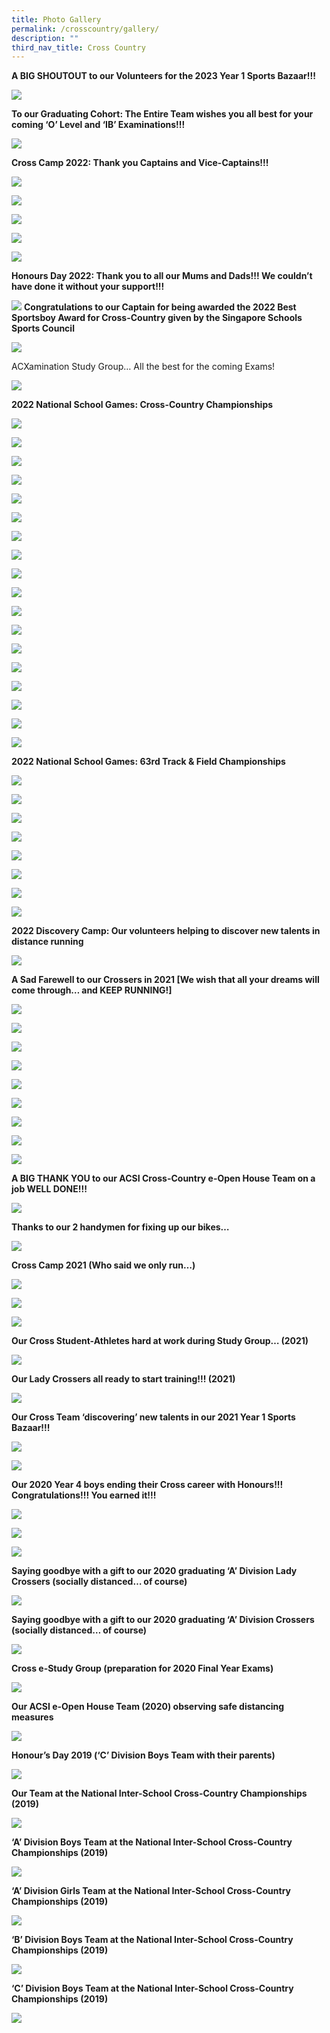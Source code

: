 ```yaml
---
title: Photo Gallery
permalink: /crosscountry/gallery/
description: ""
third_nav_title: Cross Country
---
```

**A BIG SHOUTOUT to our Volunteers for the 2023 Year 1 Sports Bazaar!!!**

![](/images/cross%20country%201.jpeg)

**To our Graduating Cohort: The Entire Team wishes you all best for your coming ‘O’ Level and ‘IB’ Examinations!!!**

![](/images/cross%20country%202.png)

**Cross Camp 2022: Thank you Captains and Vice-Captains!!!**

![](/images/cross%20country%203.png)

![](/images/cross%20country%204.jpeg)

![](/images/cross%20country%205.png)

![](/images/cross%20country%206.png)

![](/images/cross%20country%207.jpeg)

**Honours Day 2022: Thank you to all our Mums and Dads!!! We couldn’t have done it without your support!!!**

![](/images/cross%20country%208.jpeg)
**Congratulations to our Captain for being awarded the 2022 Best Sportsboy Award for Cross-Country given by the Singapore Schools Sports Council**

![](/images/cross%20country%209.jpeg)

ACXamination Study Group… All the best for the coming Exams!

![](/images/cross%20country%2010.jpeg)

**2022 National School Games: Cross-Country Championships**

![](/images/cross%20country%2011.jpeg)

![](/images/cross%20country%2012.jpeg)

![](/images/cross%20country%2013.jpeg)

![](/images/cross%20country%2014.jpeg)

![](/images/cross%20country%2015.jpeg)

![](/images/cross%20country%2016.jpeg)

![](/images/cross%20country%2017.jpeg)

![](/images/cross%20country%2018.jpeg)

![](/images/cross%20country%2019.jpeg)

![](/images/cross%20country%2020.jpeg)

![](/images/cross%20country%2021.jpeg)

![](/images/cross%20country%2022.jpeg)

![](/images/cross%20country%2023.jpeg)

![](/images/cross%20country%2024.jpeg)

![](/images/cross%20country%2025.jpeg)

![](/images/cross%20country%2026.jpeg)

![](/images/cross%20country%2027.jpeg)

![](/images/cross%20country%2028.jpeg)

**2022 National School Games: 63rd Track & Field Championships**

![](/images/cross%20country%2029.jpeg)

![](/images/cross%20country%2030.jpeg)

![](/images/cross%20country%2031.jpeg)

![](/images/cross%20country%2032.jpeg)

![](/images/cross%20country%2033.jpeg)

![](/images/cross%20country%2034.jpeg)

![](/images/cross%20country%2035.jpeg)

![](/images/cross%20country%2036.jpeg)

**2022 Discovery Camp: Our volunteers helping to discover new talents in distance running**

![](/images/cross%20country%2037.jpeg)

**A Sad Farewell to our Crossers in 2021 \[We wish that all your dreams will come through… and KEEP RUNNING!\]**

![](/images/cross%20country%2038.jpeg)

![](/images/cross%20country%2039.jpeg)

![](/images/cross%20country%2040.jpeg)

![](/images/cross%20country%2041.jpeg)

![](/images/cross%20country%2042.jpeg)

![](/images/cross%20country%2043.jpeg)

![](/images/cross%20country%2044.jpeg)

![](/images/cross%20country%2045.jpeg)

![](/images/cross%20country%2046.jpeg)

**A BIG THANK YOU to our ACSI Cross-Country e-Open House Team on a job WELL DONE!!!**

![](/images/cross%20country%2047.png)

**Thanks to our 2 handymen for fixing up our bikes…**

![](/images/cross%20country%2048.png)

**Cross Camp 2021 (Who said we only run…)**

![](/images/cross%20country%2049.png)

![](/images/cross%20country%2050.png)

![](/images/cross%20country%2051.png)

**Our Cross Student-Athletes hard at work during Study Group… (2021)**

![](/images/cross%20country%2052.jpeg)

**Our Lady Crossers all ready to start training!!! (2021)**

![](/images/cross%20country%2053.jpeg)

**Our Cross Team ‘discovering’ new talents in our 2021 Year 1 Sports Bazaar!!!**

![](/images/cross%20country%2054.jpeg)

![](/images/cross%20country%2055.jpeg)

**Our 2020 Year 4 boys ending their Cross career with Honours!!! Congratulations!!! You earned it!!!**

![](/images/cross%20country%2056.jpeg)

![](/images/cross%20country%2057.jpeg)

![](/images/cross%20country%2058.jpeg)

**Saying goodbye with a gift to our 2020 graduating ‘A’ Division Lady Crossers (socially distanced… of course)**

![](/images/cross%20country%2059.jpeg)

**Saying goodbye with a gift to our 2020 graduating ‘A’ Division Crossers (socially distanced… of course)**

![](/images/cross%20country%2060.jpeg)

**Cross e-Study Group (preparation for 2020 Final Year Exams)**

![](/images/cross%20country%2061.jpeg)

**Our ACSI e-Open House Team (2020) observing safe distancing measures**

![](/images/cross%20country%2062.jpeg)

**Honour’s Day 2019 (‘C’ Division Boys Team with their parents)**

![](/images/cross%20country%2063.jpeg)

**Our Team at the National Inter-School Cross-Country Championships (2019)**

![](/images/cross%20country%2064.jpeg)

**‘A’ Division Boys Team at the National Inter-School Cross-Country Championships (2019)**

![](/images/cross%20country%2065.jpeg)

**‘A’ Division Girls Team at the National Inter-School Cross-Country Championships (2019)**

![](/images/cross%20country%2066.jpeg)

**‘B’ Division Boys Team at the National Inter-School Cross-Country Championships (2019)**

![](/images/cross%20country%2067.jpeg)

**‘C’ Division Boys Team at the National Inter-School Cross-Country Championships (2019)**

![](/images/cross%20country%2068.jpeg)